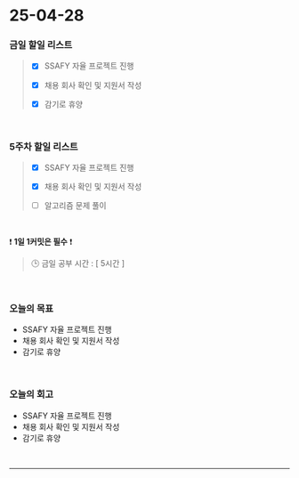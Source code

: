 # 25-04-28

### 금일 할일 리스트
> - [x] SSAFY 자율 프로젝트 진행
>
> - [x] 채용 회사 확인 및 지원서 작성
>
> - [x] 감기로 휴양

<br/>

### 5주차 할일 리스트

> - [x] SSAFY 자율 프로젝트 진행
>
> - [x] 채용 회사 확인 및 지원서 작성
>
> - [ ] 알고리즘 문제 풀이

<br/>

❗ **1일 1커밋은 필수** ❗

> 🕒 금일 공부 시간 : [ 5시간 ]

<br/>

### 오늘의 목표
- SSAFY 자율 프로젝트 진행
- 채용 회사 확인 및 지원서 작성
- 감기로 휴양

<br>

### 오늘의 회고
- SSAFY 자율 프로젝트 진행
- 채용 회사 확인 및 지원서 작성
- 감기로 휴양


<br/>

---
